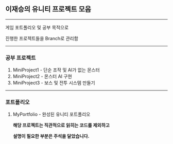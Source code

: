 ## 이재승의 유니티 프로젝트 모음

---

게임 포트폴리오 및 공부 목적으로 

진행한 프로젝트들을 Branch로 관리함

---

### 공부 프로젝트

1. MiniProject1 - 단순 조작 및 AI가 없는 몬스터
2. MiniProject2 - 몬스터 AI 구현
3. MiniProject3 - 보스 및 전투 시스템 만들기

---

### 포트폴리오

1. MyPortfolio - 완성된 유니티 포트폴리오

   **해당 프로젝트는 직관적으로 읽히는 코드를 제외하고**

   **설명이 필요한 부분은 주석을 달았습니다.**


